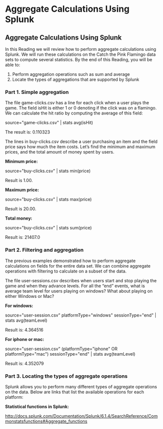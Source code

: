 # Aggregate Calculations Using Splunk

## Aggregate Calculations Using Splunk 

In this Reading we will review how to perform aggregate calculations using Splunk. We will run these calculations on the Catch the Pink Flamingo data sets to compute several statistics. By the end of this Reading, you will be able to:

1. Perform aggregation operations such as sum and average
2. Locate the types of aggregations that are supported by Splunk

### Part 1. Simple aggregation

The file game-clicks.csv has a line for each click when a user plays the game. The field isHit is either 1 or 0 denoting if the click was on a flamingo. We can calculate the hit ratio by computing the average of this field:

source="game-clicks.csv" | stats avg(isHit)

The result is: 0.110323

The lines in buy-clicks.csv describe a user purchasing an item and the field price says how much the item costs. Let’s find the minimum and maximum prices, and the total amount of money spent by users.

**Minimum price:**

source="buy-clicks.csv" | stats min(price)

Result is 1.00.

**Maximum price:**

source="buy-clicks.csv" | stats max(price)

Result is 20.00.

**Total money:**

source="buy-clicks.csv" | stats sum(price)

Result is: 21407.0

### Part 2. Filtering and aggregation

The previous examples demonstrated how to perform aggregate calculations on fields for the entire data set. We can combine aggregate operations with filtering to calculate on a subset of the data.

The file user-sessions.csv describes when users start and stop playing the game and when they advance levels. For all the “end” events, what is average team level for users playing on windows? What about playing on either Windows or Mac?

**For windows:**

source="user-session.csv" platformType="windows" sessionType="end" | stats avg(teamLevel)

Result is: 4.364516

**For iphone or mac:**

source="user-session.csv" (platformType="iphone" OR platformType="mac") sessionType="end" | stats avg(teamLevel)

Result is: 4.352079

### Part 3. Locating the types of aggregate operations
Splunk allows you to perform many different types of aggregate operations on the data. Below are links that list the available operations for each platform:

**Statistical functions in Splunk:**

http://docs.splunk.com/Documentation/Splunk/6.1.4/SearchReference/Commonstatsfunctions#Aggregate_functions